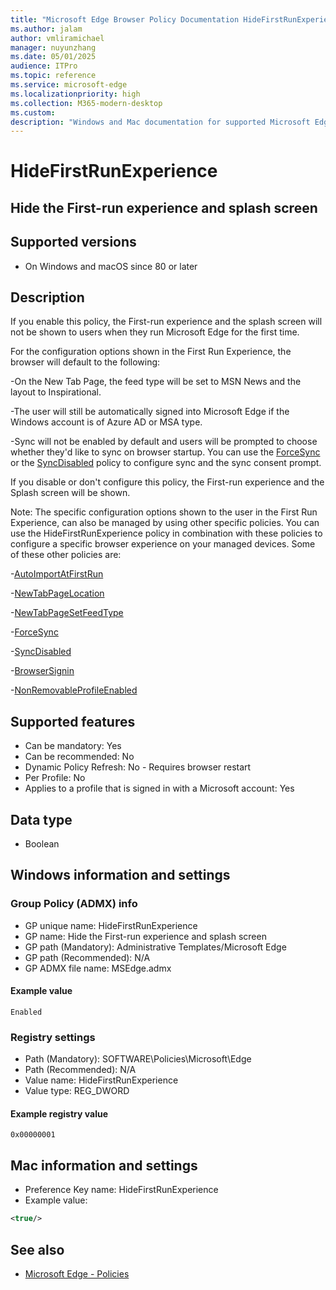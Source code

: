 ```yaml
---
title: "Microsoft Edge Browser Policy Documentation HideFirstRunExperience"
ms.author: jalam
author: vmliramichael
manager: nuyunzhang
ms.date: 05/01/2025
audience: ITPro
ms.topic: reference
ms.service: microsoft-edge
ms.localizationpriority: high
ms.collection: M365-modern-desktop
ms.custom:
description: "Windows and Mac documentation for supported Microsoft Edge Browser policy: Hide the First-run experience and splash screen"
---
```


<!--THIS FILE IS AUTOMATICALLY GENERATED. MANUAL CHANGES WILL BE OVERWRITTEN.-->
<!--Please contact the Microsoft Edge Manageability team with any questions.-->

# HideFirstRunExperience

## Hide the First-run experience and splash screen


## Supported versions

- On Windows and macOS since 80 or later

## Description

If you enable this policy, the First-run experience and the splash screen will not be shown to users when they run Microsoft Edge for the first time.

For the configuration options shown in the First Run Experience, the browser will default to the following:

-On the New Tab Page, the feed type will be set to MSN News and the layout to Inspirational.

-The user will still be automatically signed into Microsoft Edge if the Windows account is of Azure AD or MSA type.

-Sync will not be enabled by default and users will be prompted to choose whether they'd like to sync on browser startup. You can use the [ForceSync](ForceSync.md) or the [SyncDisabled](SyncDisabled.md) policy to configure sync and the sync consent prompt.

If you disable or don't configure this policy, the First-run experience and the Splash screen will be shown.

Note: The specific configuration options shown to the user in the First Run Experience, can also be managed by using other specific policies. You can use the HideFirstRunExperience policy in combination with these policies to configure a specific browser experience on your managed devices. Some of these other policies are:

-[AutoImportAtFirstRun](AutoImportAtFirstRun.md)

-[NewTabPageLocation](NewTabPageLocation.md)

-[NewTabPageSetFeedType](NewTabPageSetFeedType.md)

-[ForceSync](ForceSync.md)

-[SyncDisabled](SyncDisabled.md)

-[BrowserSignin](BrowserSignin.md)

-[NonRemovableProfileEnabled](NonRemovableProfileEnabled.md)

## Supported features

- Can be mandatory: Yes
- Can be recommended: No
- Dynamic Policy Refresh: No - Requires browser restart
- Per Profile: No
- Applies to a profile that is signed in with a Microsoft account: Yes

## Data type

- Boolean

## Windows information and settings

### Group Policy (ADMX) info

- GP unique name: HideFirstRunExperience
- GP name: Hide the First-run experience and splash screen
- GP path (Mandatory): Administrative Templates/Microsoft Edge
- GP path (Recommended): N/A
- GP ADMX file name: MSEdge.admx

#### Example value

```
Enabled
```

### Registry settings

- Path (Mandatory): SOFTWARE\Policies\Microsoft\Edge
- Path (Recommended): N/A
- Value name: HideFirstRunExperience
- Value type: REG_DWORD

#### Example registry value

```
0x00000001
```


## Mac information and settings

- Preference Key name: HideFirstRunExperience
- Example value:

```xml
<true/>
```

## See also
- [Microsoft Edge - Policies](../microsoft-edge-policies.md)
